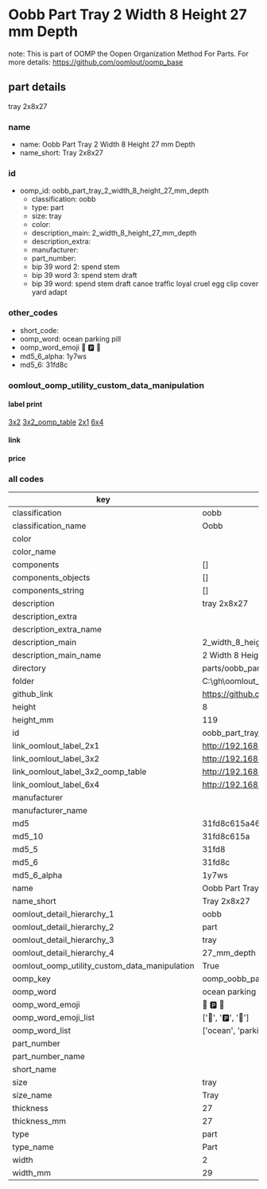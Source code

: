 # Oobb Part Tray 2 Width 8 Height 27 mm Depth  

note: This is part of OOMP the Oopen Organization Method For Parts. For more details: https://github.com/oomlout/oomp_base

##  part details
  



tray 2x8x27



### name
* name: Oobb Part Tray 2 Width 8 Height 27 mm Depth
* name_short: Tray 2x8x27 
### id
* oomp_id: oobb_part_tray_2_width_8_height_27_mm_depth
  * classification: oobb
  * type: part
  * size: tray
  * color: 
  * description_main: 2_width_8_height_27_mm_depth
  * description_extra: 
  * manufacturer: 
  * part_number: 
  * bip 39 word 2: spend stem
  * bip 39 word 3: spend stem draft
  * bip 39 word: spend stem draft canoe traffic loyal cruel egg clip cover yard adapt

### other_codes
* short_code: 
* oomp_word: ocean parking pill
* oomp_word_emoji :ocean: :parking: :pill:
* md5_6_alpha: 1y7ws
* md5_6: 31fd8c






### oomlout_oomp_utility_custom_data_manipulation
#### label print
[3x2](http://192.168.1.245:1112/?label=oomp%201y7ws)
[3x2_oomp_table](http://192.168.1.108:1112/?label=oomp%201y7ws)
[2x1](http://192.168.1.242:1112/?label=oomp%201y7ws)
[6x4](http://192.168.1.55:1112/?label=oomp%201y7ws)    

#### link

                              

#### price







### all codes 
| key | value |  
| --- | --- |  
| classification | oobb |  
| classification_name | Oobb |  
| color |  |  
| color_name |  |  
| components | [] |  
| components_objects | [] |  
| components_string | [] |  
| description | tray 2x8x27 |  
| description_extra |  |  
| description_extra_name |  |  
| description_main | 2_width_8_height_27_mm_depth |  
| description_main_name | 2 Width 8 Height 27 mm Depth |  
| directory | parts/oobb_part_tray_2_width_8_height_27_mm_depth |  
| folder | C:\gh\oomlout_oobb_version_4_generated_parts\things\oobb_part_tray_2_width_8_height_27_mm_depth |  
| github_link | https://github.com/oomlout/oomlout_oomp_part_src/tree/main/parts/oobb_part_tray_2_width_8_height_27_mm_depth |  
| height | 8 |  
| height_mm | 119 |  
| id | oobb_part_tray_2_width_8_height_27_mm_depth |  
| link_oomlout_label_2x1 | http://192.168.1.242:1112/?label=oomp%201y7ws |  
| link_oomlout_label_3x2 | http://192.168.1.245:1112/?label=oomp%201y7ws |  
| link_oomlout_label_3x2_oomp_table | http://192.168.1.108:1112/?label=oomp%201y7ws |  
| link_oomlout_label_6x4 | http://192.168.1.55:1112/?label=oomp%201y7ws |  
| manufacturer |  |  
| manufacturer_name |  |  
| md5 | 31fd8c615a46c6921273621883f5568a |  
| md5_10 | 31fd8c615a |  
| md5_5 | 31fd8 |  
| md5_6 | 31fd8c |  
| md5_6_alpha | 1y7ws |  
| name | Oobb Part Tray 2 Width 8 Height 27 mm Depth |  
| name_short | Tray 2x8x27  |  
| oomlout_detail_hierarchy_1 | oobb |  
| oomlout_detail_hierarchy_2 | part |  
| oomlout_detail_hierarchy_3 | tray |  
| oomlout_detail_hierarchy_4 | 27_mm_depth |  
| oomlout_oomp_utility_custom_data_manipulation | True |  
| oomp_key | oomp_oobb_part_tray_2_width_8_height_27_mm_depth |  
| oomp_word | ocean parking pill |  
| oomp_word_emoji | :ocean: :parking: :pill: |  
| oomp_word_emoji_list | [':ocean:', ':parking:', ':pill:'] |  
| oomp_word_list | ['ocean', 'parking', 'pill'] |  
| part_number |  |  
| part_number_name |  |  
| short_name |  |  
| size | tray |  
| size_name | Tray |  
| thickness | 27 |  
| thickness_mm | 27 |  
| type | part |  
| type_name | Part |  
| width | 2 |  
| width_mm | 29 |  
